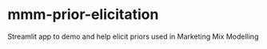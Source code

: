 # mmm-prior-elicitation
Streamlit app to demo and help elicit priors used in Marketing Mix Modelling
